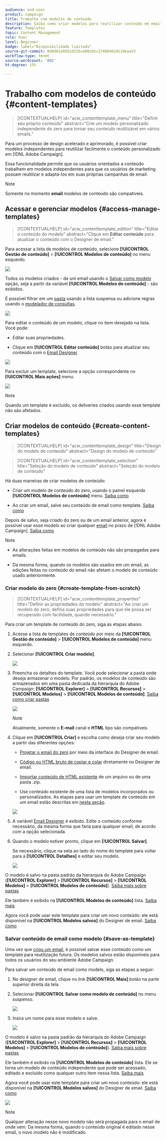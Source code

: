 ```yaml
---
audience: end-user
product: campaign
title: Trabalho com modelos de conteúdo
description: Saiba como criar modelos para reutilizar conteúdo em emails do Adobe Campaign
feature: Templates
topic: Content Management
role: User
level: Beginner
badge: label="Disponibilidade limitada"
source-git-commit: 0d9d61e8561d21bca00cb5c274884624119eaa53
workflow-type: tm+mt
source-wordcount: '802'
ht-degree: 15%

---
```


# Trabalho com modelos de conteúdo {#content-templates}

>[!CONTEXTUALHELP]
>id="acw_contenttemplate_menu"
>title="Definir seu próprio conteúdo"
>abstract="Crie um modelo personalizado independente do zero para tornar seu conteúdo reutilizável em vários emails."

Para um processo de design acelerado e aprimorado, é possível criar modelos independentes para reutilizar facilmente o conteúdo personalizado em [!DNL Adobe Campaign].

Essa funcionalidade permite que os usuários orientados a conteúdo trabalhem em modelos independentes para que os usuários de marketing possam reutilizar e adaptá-los em suas próprias campanhas de email.

>[!NOTE]
>
>Somente no momento **email** modelos de conteúdo são compatíveis.

## Acessar e gerenciar modelos  {#access-manage-templates}

>[!CONTEXTUALHELP]
>id="acw_contenttemplate_edition"
>title="Editar o conteúdo do modelo"
>abstract="Clique em **Editar conteúdo** para atualizar o conteúdo com o Designer de email."

Para acessar a lista de modelos de conteúdo, selecione **[!UICONTROL Gestão de conteúdo]** > **[!UICONTROL Modelos de conteúdo]** no menu esquerdo.

![](assets/content-template-list.png)

Todos os modelos criados - de um email usando o [Salvar como modelo](#save-as-template) opção, seja a partir da variável **[!UICONTROL Modelos de conteúdo]** - são exibidos.

<!--You can sort content templates by creation or modification date. You can also choose to display only the items that you created or modified.-->

É possível filtrar em um [pasta](../get-started/permissions.md#folders) usando a lista suspensa ou adicione regras usando o [modelador de consultas](../query/query-modeler-overview.md).

![](assets/content-template-list-filters.png)

Para editar o conteúdo de um modelo, clique no item desejado na lista. Você pode:

* Editar suas propriedades.

* Clique em **[!UICONTROL Editar conteúdo]** botão para atualizar seu conteúdo com o [Email Designer](get-started-email-designer.md).

![](assets/content-template-edition.png)

Para excluir um template, selecione a opção correspondente no **[!UICONTROL Mais ações]** menu.

![](assets/content-template-list-delete.png)

>[!NOTE]
>
>Quando um template é excluído, os deliveries criados usando esse template não são afetados.

## Criar modelos de conteúdo {#create-content-templates}

>[!CONTEXTUALHELP]
>id="acw_contenttemplate_design"
>title="Design do modelo de conteúdo"
>abstract="Design do modelo de conteúdo"

>[!CONTEXTUALHELP]
>id="acw_contenttemplate_selection"
>title="Seleção do modelo de conteúdo"
>abstract="Seleção do modelo de conteúdo"

Há duas maneiras de criar modelos de conteúdo:

* Criar um modelo de conteúdo do zero, usando o painel esquerdo **[!UICONTROL Modelos de conteúdo]** menu. [Saiba como](#create-template-from-scratch)

* Ao criar um email, salve seu conteúdo de email como template. [Saiba como](#save-as-template)

Depois de salvo, seja criado do zero ou de um email anterior, agora é possível usar esse modelo ao criar qualquer [email](../email/create-email.md) no prazo de [!DNL Adobe Campaign]. [Saiba como](use-email-templates.md)

>[!NOTE]
>
>* As alterações feitas em modelos de conteúdo não são propagadas para emails.
>
>* Da mesma forma, quando os modelos são usados em um email, as edições feitas no conteúdo do email não afetam o modelo de conteúdo usado anteriormente.

### Criar modelo do zero {#create-template-from-scratch}

>[!CONTEXTUALHELP]
>id="acw_contenttemplate_properties"
>title="Definir as propriedades do modelo"
>abstract="Ao criar um modelo do zero, defina suas propriedades para que ele possa ser recuperado com facilidade, quando necessário."

Para criar um template de conteúdo do zero, siga as etapas abaixo.

1. Acesse a lista de templates de conteúdo por meio da **[!UICONTROL Gestão de conteúdo]** > **[!UICONTROL Modelos de conteúdo]** menu esquerdo.

1. Selecionar **[!UICONTROL Criar modelo]**.

   ![](assets/content-template-create.png)

1. Preencha os detalhes do template. Você pode selecionar a pasta onde deseja armazenar o modelo. Por padrão, os modelos de conteúdo são armazenados em uma pasta dedicada da hierarquia do Adobe Campaign: **[!UICONTROL Explorer]** > **[!UICONTROL Recursos]** > **[!UICONTROL Modelos]** > **[!UICONTROL Modelos de conteúdo]**. [Saiba como criar pastas](../get-started/permissions.md#folders)

   ![](assets/content-template-details.png)

   >[!NOTE]
   >
   >Atualmente, somente o **E-mail** canal e **HTML** tipo são compatíveis.

1. Clique em **[!UICONTROL Criar]** e escolha como deseja criar seu modelo a partir das diferentes opções:

   * [Projetar o email do zero](create-email-content.md) por meio da interface do Designer de email.

   * [Código ou HTML bruto de copiar e colar](code-content.md) diretamente no Designer de email.

   * [Importar conteúdo de HTML existente](existing-content.md) de um arquivo ou de uma pasta .zip.

   * Use conteúdo existente de uma lista de modelos incorporados ou personalizados. As etapas para usar um template de conteúdo em um email estão descritas em [nesta seção](use-email-templates.md).

   ![](assets/email_designer-templates.png)

1. A variável [Email Designer](get-started-email-designer.md) é exibido. Edite o conteúdo conforme necessário, da mesma forma que faria para qualquer email, de acordo com a opção selecionada.

   <!--You can test your content if needed. [Learn how](#test-template)-->

1. Quando o modelo estiver pronto, clique em **[!UICONTROL Salvar]**.

   Se necessário, clique na seta ao lado do nome do template para voltar para a **[!UICONTROL Detalhes]** e editar seu modelo.

   ![](assets/content-template-save-back.png)

O modelo é salvo na pasta padrão da hierarquia do Adobe Campaign (**[!UICONTROL Explorer]** > **[!UICONTROL Recursos]** > **[!UICONTROL Modelos]** > **[!UICONTROL Modelos de conteúdo]**). [Saiba mais sobre pastas](../get-started/permissions.md#folders)

Ele também é exibido na **[!UICONTROL Modelos de conteúdo]** lista. [Saiba mais](#access-manage-templates)

Agora você pode usar este template para criar um novo conteúdo: ele está disponível na **[!UICONTROL Modelos salvos]** do Designer de email. [Saiba como](use-email-templates.md)

### Salvar conteúdo de email como modelo {#save-as-template}

Uma vez que [criou um email](create-email-content.md), é possível salvar esse conteúdo como um template para reutilização futura. Os modelos salvos estão disponíveis para todos os usuários do seu ambiente Adobe Campaign.

Para salvar um conteúdo de email como modelo, siga as etapas a seguir:

1. No designer de email, clique no link **[!UICONTROL Mais]** botão na parte superior direita da tela.

1. Selecionar **[!UICONTROL Salvar como modelo de conteúdo]** no menu suspenso.

   ![](assets/email_designer-save-template.png)

1. Insira um nome para esse modelo e salve.

   ![](assets/email_designer-template-name.png)

O modelo é salvo na pasta padrão da hierarquia do Adobe Campaign (**[!UICONTROL Explorer]** > **[!UICONTROL Recursos]** > **[!UICONTROL Modelos]** > **[!UICONTROL Modelos de conteúdo]**). [Saiba mais sobre pastas](../get-started/permissions.md#folders)

Ele também é exibido na **[!UICONTROL Modelos de conteúdo]** lista. Ele se torna um modelo de conteúdo independente que pode ser acessado, editado e excluído como qualquer outro item nessa lista. [Saiba mais](#access-manage-templates)

Agora você pode usar este template para criar um novo conteúdo: ele está disponível na **[!UICONTROL Modelos salvos]** do Designer de email. [Saiba como](use-email-templates.md)

![](assets/email_designer-saved-template.png)

>[!NOTE]
>
>Qualquer alteração nesse novo modelo não será propagada para o email de onde vem. Da mesma forma, quando o conteúdo original é editado nesse email, o novo modelo não é modificado.

<!--

Test your content template {#test-template}

You can test the rendering of any email content template, whether created from scratch or from an email. To do so, follow the steps below.

1. Access the content template list.

1. Click **[!UICONTROL Edit content]** from the **[!UICONTROL Template properties]**.

1. Click **[!UICONTROL Simulate Content]** and select a test profile to check your email rendering. You can choose the desktop or mobile view.

1. You can send a proof to test your content and have it approved by some internal users before using it. To do so, click the **[!UICONTROL Send proof]** button and follow the steps described in .

-->



